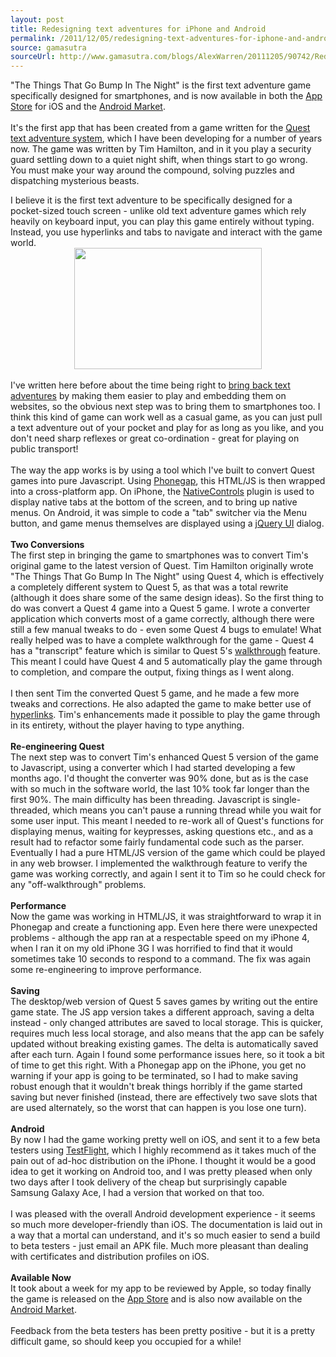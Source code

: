 ```yaml
---
layout: post
title: Redesigning text adventures for iPhone and Android
permalink: /2011/12/05/redesigning-text-adventures-for-iphone-and-android
source: gamasutra
sourceUrl: http://www.gamasutra.com/blogs/AlexWarren/20111205/90742/Redesigning_text_adventures_for_iPhone_and_Android.php
---
```


<p>"The Things That Go Bump In The Night" is the first text adventure game specifically designed for smartphones, and is now available in both the <a href="http://itunes.apple.com/us/app/the-things-that-go-bump-in/id483544547?ls=1&mt=8">App Store</a> for iOS and the <a href="https://market.android.com/details?id=com.axeuk.android.bump">Android Market</a>.<br />
<br />
It&#39;s the first app that has been created from a game written for the <a href="http://www.textadventures.co.uk/quest/">Quest text adventure system</a>, which I have been developing for a number of years now. The game was written by Tim Hamilton, and in it you play a security guard settling down to a quiet night shift, when things start to go wrong. You must make your way around the compound, solving puzzles and dispatching mysterious beasts.</p>

<p>I believe it is the first text adventure to be specifically designed for a pocket-sized touch screen - unlike old text adventure games which rely heavily on keyboard input, you can play this game entirely without typing. Instead, you use hyperlinks and tabs to navigate and interact with the game world.<br />
 <a href="http://www.textadventures.co.uk/wp-content/uploads/2011/11/bump.png"><img alt="" class="aligncenter" height="194" src="http://www.textadventures.co.uk/wp-content/uploads/2011/11/bump-300x194.png" style="display: block; margin-left: auto; margin-right: auto;" title="iPhone screenshots" width="300" /></a> <br />
I&#39;ve written here before about the time being right to <a href="http://www.gamasutra.com/blogs/AlexWarren/20110905/8342/Reinventing_text_adventure_games_for_the_modern_web.php">bring back text adventures</a> by making them easier to play and embedding them on websites, so the obvious next step was to bring them to smartphones too. I think this kind of game can work well as a casual game, as you can just pull a text adventure out of your pocket and play for as long as you like, and you don&#39;t need sharp reflexes or great co-ordination - great for playing on public transport! <br />
<br />
The way the app works is by using a tool which I&#39;ve built to convert Quest games into pure Javascript. Using <a href="http://www.phonegap.com">Phonegap</a>, this HTML/JS is then wrapped into a cross-platform app. On iPhone, the <a href="https://github.com/phonegap/phonegap-plugins/tree/master/iPhone/NativeControls">NativeControls</a> plugin is used to display native tabs at the bottom of the screen, and to bring up native menus. On Android, it was simple to code a "tab" switcher via the Menu button, and game menus themselves are displayed using a <a href="http://jqueryui.com/">jQuery UI</a> dialog.<br />
<br />
<strong>Two Conversions</strong><br />
The first step in bringing the game to smartphones was to convert Tim&#39;s original game to the latest version of Quest. Tim Hamilton originally wrote "The Things That Go Bump In The Night" using Quest 4, which is effectively a completely different system to Quest 5, as that was a total rewrite (although it does share some of the same design ideas). So the first thing to do was convert a Quest 4 game into a Quest 5 game. I wrote a converter application which converts most of a game correctly, although there were still a few manual tweaks to do - even some Quest 4 bugs to emulate! What really helped was to have a complete walkthrough for the game - Quest 4 has a "transcript" feature which is similar to Quest 5&#39;s <a href="http://quest5.net/wiki/Using_walkthroughs">walkthrough</a> feature. This meant I could have Quest 4 and 5 automatically play the game through to completion, and compare the output, fixing things as I went along.<br />
<br />
I then sent Tim the converted Quest 5 game, and he made a few more tweaks and corrections. He also adapted the game to make better use of <a href="http://www.textadventures.co.uk/blog/2011/07/11/eliminating-guess-the-verb/" title="Eliminating “Guess the Verb”">hyperlinks</a>. Tim&#39;s enhancements made it possible to play the game through in its entirety, without the player having to type anything. <br />
<br />
<strong>Re-engineering Quest</strong><br />
The next step was to convert Tim&#39;s enhanced Quest 5 version of the game to Javascript, using a converter which I had started developing a few months ago. I&#39;d thought the converter was 90% done, but as is the case with so much in the software world, the last 10% took far longer than the first 90%. The main difficulty has been threading. Javascript is single-threaded, which means you can&#39;t pause a running thread while you wait for some user input. This meant I needed to re-work all of Quest&#39;s functions for displaying menus, waiting for keypresses, asking questions etc., and as a result had to refactor some fairly fundamental code such as the parser. Eventually I had a pure HTML/JS version of the game which could be played in any web browser. I implemented the walkthrough feature to verify the game was working correctly, and again I sent it to Tim so he could check for any "off-walkthrough" problems.<br />
<br />
<strong>Performance</strong><br />
Now the game was working in HTML/JS, it was straightforward to wrap it in Phonegap and create a functioning app. Even here there were unexpected problems - although the app ran at a respectable speed on my iPhone 4, when I ran it on my old iPhone 3G I was horrified to find that it would sometimes take 10 seconds to respond to a command. The fix was again some re-engineering to improve performance.<br />
<br />
<strong>Saving</strong><br />
The desktop/web version of Quest 5 saves games by writing out the entire game state. The JS app version takes a different approach, saving a delta instead - only changed attributes are saved to local storage. This is quicker, requires much less local storage, and also means that the app can be safely updated without breaking existing games. The delta is automatically saved after each turn. Again I found some performance issues here, so it took a bit of time to get this right. With a Phonegap app on the iPhone, you get no warning if your app is going to be terminated, so I had to make saving robust enough that it wouldn&#39;t break things horribly if the game started saving but never finished (instead, there are effectively two save slots that are used alternately, so the worst that can happen is you lose one turn).<br />
<br />
<strong>Android</strong><br />
By now I had the game working pretty well on iOS, and sent it to a few beta testers using <a href="http://testflightapp.com">TestFlight</a>, which I highly recommend as it takes much of the pain out of ad-hoc distribution on the iPhone. I thought it would be a good idea to get it working on Android too, and I was pretty pleased when only two days after I took delivery of the cheap but surprisingly capable Samsung Galaxy Ace, I had a version that worked on that too.<br />
<br />
I was pleased with the overall Android development experience - it seems so much more developer-friendly than iOS. The documentation is laid out in a way that a mortal can understand, and it&#39;s so much easier to send a build to beta testers - just email an APK file. Much more pleasant than dealing with certificates and distribution profiles on iOS.<br />
<br />
<strong>Available Now</strong><br />
It took about a week for my app to be reviewed by Apple, so today finally the game is released on the <a href="http://itunes.apple.com/us/app/the-things-that-go-bump-in/id483544547?ls=1&mt=8">App Store</a> and is also now available on the <a href="https://market.android.com/details?id=com.axeuk.android.bump">Android Market</a>.<br />
<br />
Feedback from the beta testers has been pretty positive - but it is a pretty difficult game, so should keep you occupied for a while!</p>